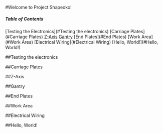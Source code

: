 #Welcome to Project Shapeoko!

##### Table of Contents  
[Testing the Electronics](#Testing the electronics)
[Carriage Plates](#Carriage Plates)
[Z-Axis](#Z-Axis)
[Gantry](#Gantry)
[End Plates](#End Plates)
[Work Area](#Work Area)
[Electrical Wiring](#Electrical Wiring)
[Hello, World!](#Hello, World!)

##Testing the electronics

##Carriage Plates

##Z-Axis

##Gantry

##End Plates

##Work Area

##Electrical Wiring

##Hello, World!